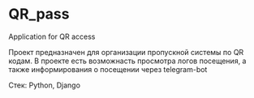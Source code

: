 # QR_pass
Application for QR access

Проект предназначен для организации пропускной системы по QR кодам.
В проекте есть возможнасть просмотра логов посещения, а также информирования
о посещении через telegram-bot

Стек: 
Python, Django

